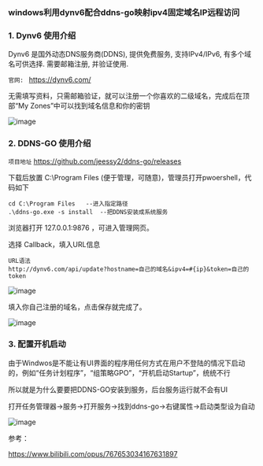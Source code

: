 ### windows利用dynv6配合ddns-go映射ipv4固定域名IP远程访问

### 1. Dynv6 使用介绍

Dynv6 是国外动态DNS服务商(DDNS), 提供免费服务, 支持IPv4/IPv6, 有多个域名可供选择. 需要邮箱注册, 并验证使用.

```官网: ```
https://dynv6.com/

无需填写资料，只需邮箱验证，就可以注册一个你喜欢的二级域名，完成后在顶部“My Zones”中可以找到域名信息和你的密钥

![image](https://github.com/user-attachments/assets/cd779fd7-fc0d-406f-b34e-5dff7b294776)

### 2. DDNS-GO 使用介绍

```项目地址```
https://github.com/jeessy2/ddns-go/releases

下载后放置 C:\Program Files (便于管理，可随意)，管理员打开pwoershell，代码如下
```
cd C:\Program Files   --进入指定路径
.\ddns-go.exe -s install  --把DDNS安装成系统服务
```
浏览器打开 127.0.0.1:9876 ，可进入管理网页。

选择 Callback，填入URL信息
```
URL语法
http://dynv6.com/api/update?hostname=自己的域名&ipv4=#{ip}&token=自己的token
```

![image](https://github.com/user-attachments/assets/7b6c8e03-85ae-4cde-b083-eb06505710db)

填入你自己注册的域名，点击保存就完成了。

![image](https://github.com/user-attachments/assets/af3db2c2-e024-45b8-9674-baf3f5992f60)

### 3. 配置开机启动

由于Windwos是不能让有UI界面的程序用任何方式在用户不登陆的情况下启动的，例如“任务计划程序”，“组策略GPO”，“开机启动Startup”，统统不行

所以就是为什么要要把DDNS-GO安装到服务，后台服务运行就不会有UI

打开任务管理器->服务->打开服务->找到ddns-go->右键属性->启动类型设为自动

![image](https://github.com/user-attachments/assets/b14a8be6-ad08-428d-925f-48504e2a33da)



参考：

https://www.bilibili.com/opus/767653034167631897





